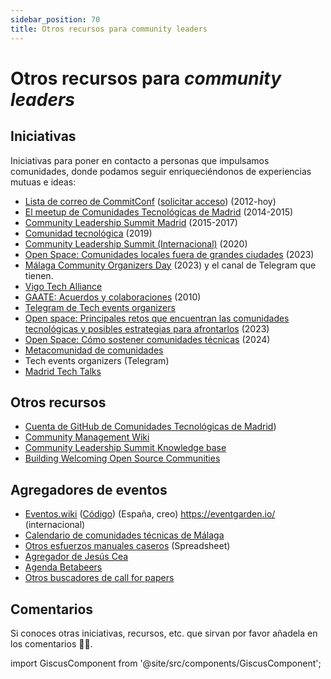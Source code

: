 ```yaml
---
sidebar_position: 70
title: Otros recursos para community leaders
---
```


# Otros recursos para _community leaders_

## Iniciativas

Iniciativas para poner en contacto a personas que impulsamos comunidades, donde podamos seguir enriqueciéndonos de experiencias mutuas e ideas:

* [Lista de correo de CommitConf](https://groups.google.com/u/1/g/commit-conf) ([solicitar acceso](https://blog.commit-conf.com/meetups-sobre-dinamizacion-de-comunidades/)) (2012-hoy)
* [El meetup de Comunidades Tecnológicas de Madrid](https://www.meetup.com/es-ES/Comunidades-Tecnologicas-Madrid/?_locale=es-ES) (2014-2015)
* [Community Leadership Summit Madrid](https://web.archive.org/web/20161202102359/http://www.clsxmadrid.es/index.es.html) (2015-2017)
* [Comunidad tecnológica](https://github.com/comunidad-tecnologica) (2019)
* [Community Leadership Summit (Internacional)](https://2020.allthingsopen.org/events/community-leadership-summit-2020/) (2020)
* [Open Space: Comunidades locales fuera de grandes ciudades](https://koliseo.com/events/commit-2023/agenda/1) (2023)
* [Málaga Community Organizers Day](https://geekstorming.wordpress.com/2023/12/20/sobre-malaga-community-organizers-day/) (2023) y el canal de Telegram que tienen.
* [Vigo Tech Alliance](https://vigotech.org/)
* [GAATE: Acuerdos y colaboraciones](https://groups.google.com/g/asociaciones-disciplinas-web) (2010)
* [Telegram de Tech events organizers](https://t.me/teoSpain)
* [Open space: Principales retos que encuentran las comunidades tecnológicas y posibles estrategias para afrontarlos](https://2023.es.pycon.org/programa/) (2023)
* [Open Space: Cómo sostener comunidades técnicas](https://koliseo.com/commit/2024/agenda/) (2024)
* [Metacomunidad de comunidades](https://blog.commit-conf.com/meetups-sobre-dinamizacion-de-comunidades/)
* Tech events organizers (Telegram)
* [Madrid Tech Talks](https://madridtechtalks.com/)

## Otros recursos

* [Cuenta de GitHub de Comunidades Tecnológicas de Madrid](https://github.com/Comunidades-Tecnologicas/docs))
* [Community Management Wiki](https://communitymgt.fandom.com/wiki/Community_Management_Wiki)
* [Community Leadership Summit Knowledge base](https://web.archive.org/web/20160811105521/http://knowledge.communityleadershipforum.com/doku.php)
* [Building Welcoming Open Source Communities](https://opensource.guide/building-community/)

## Agregadores de eventos

* [Eventos.wiki](https://www.eventos.wiki) ([Código](https://github.com/achamorro-dev/eventoswiki)) (España, creo)
https://eventgarden.io/  (internacional)
* [Calendario de comunidades técnicas de Málaga](https://geekstorming.wordpress.com/calendario-comunidades-tecnicas/) 
* [Otros esfuerzos manuales caseros](https://docs.google.com/spreadsheets/d/1VJRVTa1xm7-VlshZY5TD76iHjw0D7qik3b_aIneBl2A/edit?usp=sharing) (Spreadsheet)
* [Agregador de Jesús Cea](http://calendario.es.python.org/fusion.ics)
* [Agenda Betabeers](https://betabeers.com/event/)
* [Otros buscadores de call for papers](https://github.com/devrelcollective/awesome-devrel#cfps-and-speaking-resources) 

## Comentarios

Si conoces otras iniciativas, recursos, etc. que sirvan por favor añadela en los comentarios 🙏😊.

import GiscusComponent from '@site/src/components/GiscusComponent';

<GiscusComponent></GiscusComponent>
